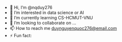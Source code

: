 - 👋 Hi, I’m @nqduy276
- 👀 I’m interested in data science or AI
- 🌱 I’m currently learning CS-HCMUT-VNU
- 💞️ I’m looking to collaborate on ...
- 📫 How to reach me duynguyenquoc276@email.com
- ⚡ Fun fact: 

<!---
nqduy276/nqduy276 is a ✨ special ✨ repository because its `README.md` (this file) appears on your GitHub profile.
You can click the Preview link to take a look at your changes.
--->
